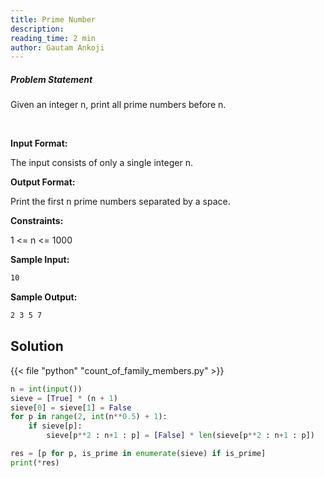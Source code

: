 ```yaml
---
title: Prime Number
description:
reading_time: 2 min
author: Gautam Ankoji
---
```


##### Problem Statement

Given an integer n, print all prime numbers before n.

</br>

**Input Format:**

The input consists of only a single integer n.

**Output Format:**

Print the first n prime numbers separated by a space.

**Constraints:**

1 <= n <= 1000

**Sample Input:**

```md
10
```

**Sample Output:**

```md
2 3 5 7 
```

## Solution

<!-- **Approach:** -->

{{< file "python" "count_of_family_members.py" >}}

```py
n = int(input())
sieve = [True] * (n + 1)
sieve[0] = sieve[1] = False
for p in range(2, int(n**0.5) + 1):
    if sieve[p]:
        sieve[p**2 : n+1 : p] = [False] * len(sieve[p**2 : n+1 : p])

res = [p for p, is_prime in enumerate(sieve) if is_prime]
print(*res)
```
